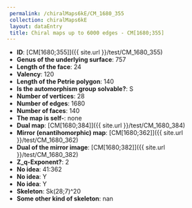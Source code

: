 ```yaml
--- 
 permalink: /chiralMaps6kE/CM_1680_355 
 collection: chiralMaps6kE
 layout: dataEntry
 title: Chiral maps up to 6000 edges - CM[1680;355]
---
```


- **ID**: [CM[1680;355]]({{ site.url }}/test/CM_1680_355)
- **Genus of the underlying surface**: 757
- **Length of the face**: 24
- **Valency**: 120
- **Length of the Petrie polygon**: 140
- **Is the automorphism group solvable?**: S
- **Number of vertices**: 28
- **Number of edges**: 1680
- **Number of faces**: 140
- **The map is self-**: none
- **Dual map**: [CM[1680;384]]({{ site.url }}/test/CM_1680_384)
- **Mirror (enantihomorphic) map**: [CM[1680;362]]({{ site.url }}/test/CM_1680_362)
- **Dual of the mirror image**: [CM[1680;382]]({{ site.url }}/test/CM_1680_382)
- **Z_q-Exponent?**: 2
- **No idea**:  41:362
- **No idea**: Y
- **No idea**: Y
- **Skeleton**: Sk(28;7)^20
- **Some other kind of skeleton**: nan
